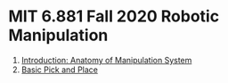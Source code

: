 # MIT 6.881 Fall 2020 Robotic Manipulation

1. [Introduction: Anatomy of Manipulation System](./1/README.md)
2. [Basic Pick and Place](./2/README.md)
